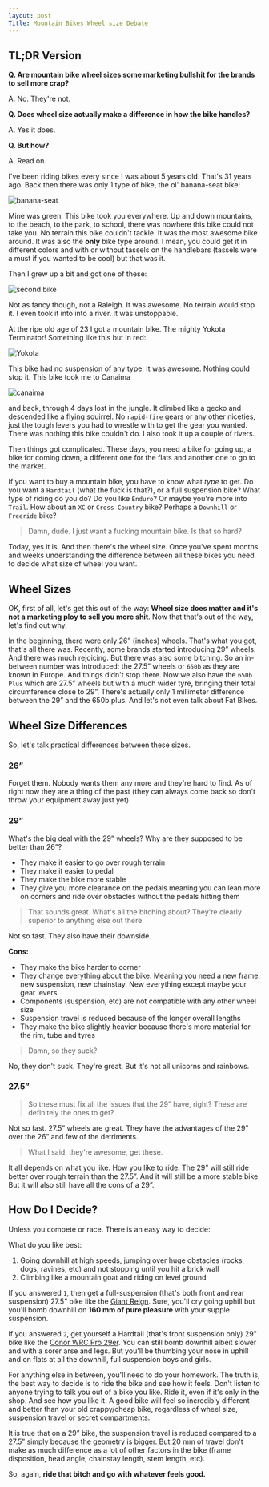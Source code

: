 ```yaml
---
layout: post
Title: Mountain Bikes Wheel size Debate
---
```

## TL;DR Version

**Q. Are mountain bike wheel sizes some marketing bullshit for the brands to sell more crap?**

A. No. They're not.

**Q. Does wheel size actually make a difference in how the bike handles?**

A. Yes it does.

**Q. But how?**

A. Read on.

I've been riding bikes every since I was about 5 years old. That's 31 years ago. Back then there was only 1 type of bike, the ol' banana-seat bike:

![banana-seat](https://s-media-cache-ak0.pinimg.com/736x/56/67/ed/5667edd8fea45992fcdbdb472bb5a33f.jpg "banana-seat bike")

Mine was green. This bike took you everywhere. Up and down mountains, to the beach, to the park, to school, there was nowhere this bike could not take you. No terrain this bike couldn't tackle. It was the most awesome bike around. It was also the **only** bike type around. I mean, you could get it in different colors and with or without tassels on the handlebars (tassels were a must if you wanted to be cool) but that was it.

Then I grew up a bit and got one of these:

![](http://www.icebike.org/wp-content/uploads/2015/07/RaleighBurner-M.Kloosterman.jpg "second bike")

Not as fancy though, not a Raleigh. It was awesome. No terrain would stop it. I even took it into into a river. It was unstoppable.

At the ripe old age of 23 I got a mountain bike. The mighty Yokota Terminator! Something like this but in red:

 ![](http://www.pedalroom.com/p/yokota-terminator-25780_2.jpg "Yokota")

 This bike had no suspension of any type. It was awesome. Nothing could stop it. This bike took me to Canaima

 ![](http://shutupandtakemethere.com/pics/201409/canaima-national-park-angel-falls.jpg "canaima")

 and back, through 4 days lost in the jungle. It climbed like a gecko and descended like a flying squirrel. No `rapid-fire` gears or any other niceties, just the tough levers you had to wrestle with to get the gear you wanted. There was nothing this bike couldn't do. I also took it up a couple of rivers.

Then things got complicated. These days, you need a bike for going up, a bike for coming down, a different one for the flats and another one to go to the market.

If you want to buy a mountain bike, you have to know what *type* to get. Do you want a `Hardtail` (what the fuck is that?), or a full suspension bike? What type of riding do you do? Do you like `Enduro`? Or maybe you're more into `Trail`. How about an `XC` or `Cross Country` bike? Perhaps a `Downhill` or `Freeride` bike?

> Damn, dude. I just want a fucking mountain bike. Is that so hard?

Today, yes it is. And then there's the wheel size. Once you've spent months and weeks understanding the difference between all these bikes you need to decide what size of wheel you want.

## Wheel Sizes

OK, first of all, let's get this out of the way: **Wheel size does matter and it's not a marketing ploy to sell you more shit**. Now that that's out of the way, let's find out why.

In the beginning, there were only 26” (inches) wheels. That's what you got, that's all there was. Recently, some brands started introducing 29” wheels. And there was much rejoicing. But there was also some bitching. So an in-between number was introduced: the 27.5” wheels or `650b` as they are known in Europe. And things didn't stop there. Now we also have the `650b Plus` which are 27.5” wheels but with a much wider tyre, bringing their total circumference close to 29”. There's actually only 1 millimeter difference between the 29” and the 650b plus. And let's not even talk about Fat Bikes.

## Wheel Size Differences

So, let's talk practical differences between these sizes.

### 26”
Forget them. Nobody wants them any more and they're hard to find. As of right now they are a thing of the past (they can always come back so don't throw your equipment away just yet).

### 29”
What's the big deal with the 29” wheels? Why are they supposed to be better than 26”?

* They make it easier to go over rough terrain
* They make it easier to pedal
* They make the bike more stable
* They give you more clearance on the pedals meaning you can lean more on corners and ride over obstacles without the pedals hitting them

> That sounds great. What's all the bitching about? They're clearly superior to anything else out there.

Not so fast. They also have their downside.

**Cons:**

* They make the bike harder to corner
* They change everything about the bike. Meaning you need a new frame, new suspension, new chainstay. New everything except maybe your gear levers
* Components (suspension, etc) are not compatible with any other wheel size
* Suspension travel is reduced because of the longer overall lengths
* They make the bike slightly heavier because there's more material for the rim, tube and tyres

> Damn, so they suck?

No, they don't suck. They're great. But it's not all unicorns and rainbows.

### 27.5”

> So these must fix all the issues that the 29” have, right? These are definitely the ones to get?

Not so fast. 27.5” wheels are great. They have the advantages of the 29” over the 26” and few of the detriments.

> What I said, they're awesome, get these.

It all depends on what you like. How you like to ride. The 29” will still ride better over rough terrain than the 27.5”. And it will still be a more stable bike. But it will also still have all the cons of a 29”.

## How Do I Decide?

Unless you compete or race. There is an easy way to decide:

What do you like best:

1. Going downhill at high speeds, jumping over huge obstacles (rocks, dogs, ravines, etc) and not stopping until you hit a brick wall
2. Climbing like a mountain goat and riding on level ground

If you answered `1`, then get a full-suspension (that's both front and rear suspension) 27.5” bike like the [Giant Reign](http://www.giant-bicycles.com/es-es/bikes/model/reign.27.5.2.ltd/22571/84777/ "Giant Reign"). Sure, you'll cry going uphill but you'll bomb downhill on **160 mm of pure pleasure** with your supple suspension.

If you answered `2`, get yourself a Hardtail (that's front suspension only) 29” bike like the [Conor WRC Pro 29er](http://conorbikes.com/es/bicicletas/montana/610630 "Conor WRC Pro 29er"). You can still bomb downhill albeit slower and with a sorer arse and legs. But you'll be thumbing your nose in uphill and on flats at all the downhill, full suspension boys and girls.

For anything else in between, you'll need to do your homework. The truth is, the best way to decide is to ride the bike and see how it feels. Don't listen to anyone trying to talk you out of a bike you like. Ride it, even if it's only in the shop. And see how you like it. A good bike will feel so incredibly different and better than your old crappy/cheap bike, regardless of wheel size, suspension travel or secret compartments.

It is true that on a 29” bike, the suspension travel is reduced compared to a 27.5” simply because the geometry is bigger. But 20 mm of travel don't make as much difference as a lot of other factors in the bike (frame disposition, head angle, chainstay length, stem length, etc).

So, again, **ride that bitch and go with whatever feels good.**
